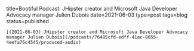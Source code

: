 
title=Bootiful Podcast: JHipster creator and Microsoft Java Developer Advocacy manager Julien Dubois
date=2021-06-03
type=post
tags=blog
status=published
~~~~~~
[(2021-06-03) JHipster creator and Microsoft Java Developer Advocacy manager Julien Dubois](/podcasts/76485cfd-edff-41ac-8655-4eefa76c4545/produced-audio) 
            